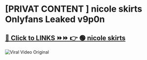 
 # [PRIVAT CONTENT ] nicole skirts Onlyfans Leaked v9p0n

## <h2><a href="https://clipsfans.com/nicole_skirts&ref=git">🔗 Click to LINKS ⏩⏩ 👉 🟢 nicole skirts </a></h2>

<a href="https://clipsfans.com/nicole_skirts&ref=git" rel="nofollow" data-target="animated-image.originalLink"><img src="https://i.ibb.co.com/xMMVF88/686577567.gif" alt="Viral Video Original" style="max-width: 100%; display: inline-block;" data-target="animated-image.originalImage"></a>

